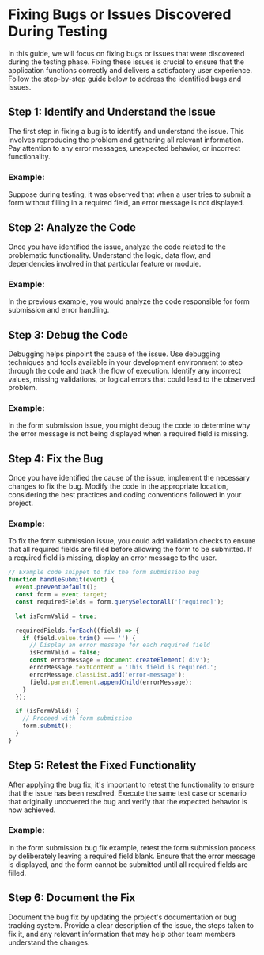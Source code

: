 # Fixing Bugs or Issues Discovered During Testing

In this guide, we will focus on fixing bugs or issues that were discovered during the testing phase. Fixing these issues is crucial to ensure that the application functions correctly and delivers a satisfactory user experience. Follow the step-by-step guide below to address the identified bugs and issues.

## Step 1: Identify and Understand the Issue
The first step in fixing a bug is to identify and understand the issue. This involves reproducing the problem and gathering all relevant information. Pay attention to any error messages, unexpected behavior, or incorrect functionality.

### Example:
Suppose during testing, it was observed that when a user tries to submit a form without filling in a required field, an error message is not displayed.

## Step 2: Analyze the Code
Once you have identified the issue, analyze the code related to the problematic functionality. Understand the logic, data flow, and dependencies involved in that particular feature or module.

### Example:
In the previous example, you would analyze the code responsible for form submission and error handling.

## Step 3: Debug the Code
Debugging helps pinpoint the cause of the issue. Use debugging techniques and tools available in your development environment to step through the code and track the flow of execution. Identify any incorrect values, missing validations, or logical errors that could lead to the observed problem.

### Example:
In the form submission issue, you might debug the code to determine why the error message is not being displayed when a required field is missing.

## Step 4: Fix the Bug
Once you have identified the cause of the issue, implement the necessary changes to fix the bug. Modify the code in the appropriate location, considering the best practices and coding conventions followed in your project.

### Example:
To fix the form submission issue, you could add validation checks to ensure that all required fields are filled before allowing the form to be submitted. If a required field is missing, display an error message to the user.

```javascript
// Example code snippet to fix the form submission bug
function handleSubmit(event) {
  event.preventDefault();
  const form = event.target;
  const requiredFields = form.querySelectorAll('[required]');

  let isFormValid = true;

  requiredFields.forEach((field) => {
    if (field.value.trim() === '') {
      // Display an error message for each required field
      isFormValid = false;
      const errorMessage = document.createElement('div');
      errorMessage.textContent = 'This field is required.';
      errorMessage.classList.add('error-message');
      field.parentElement.appendChild(errorMessage);
    }
  });

  if (isFormValid) {
    // Proceed with form submission
    form.submit();
  }
}
```

## Step 5: Retest the Fixed Functionality
After applying the bug fix, it's important to retest the functionality to ensure that the issue has been resolved. Execute the same test case or scenario that originally uncovered the bug and verify that the expected behavior is now achieved.

### Example:
In the form submission bug fix example, retest the form submission process by deliberately leaving a required field blank. Ensure that the error message is displayed, and the form cannot be submitted until all required fields are filled.

## Step 6: Document the Fix
Document the bug fix by updating the project's documentation or bug tracking system. Provide a clear description of the issue, the steps taken to fix it, and any relevant information that may help other team members understand the changes.

